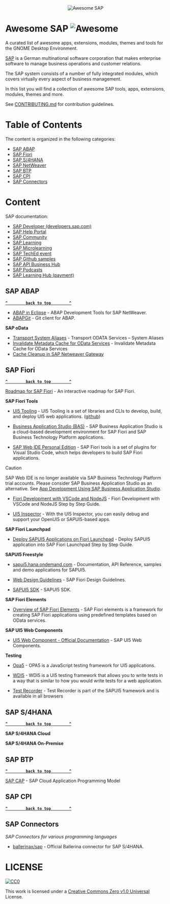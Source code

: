 <div align="center">
    <img src="https://raw.githubusercontent.com/salvatorelaspata/awesome-sap/main/img/header.jpeg" alt="Awesome SAP">
</div>

# Awesome SAP ![Awesome](https://awesome.re/badge.svg)

A curated list of awesome apps, extensions, modules, themes and tools for the GNOME Desktop Environment.

[SAP](https://www.sap.com) is a German multinational software corporation that makes enterprise software to manage business operations and customer relations.

The SAP system consists of a number of fully integrated modules, which covers virtually every aspect of business management.

In this list you will find a collection of awesome SAP tools, apps, extensions, modules, themes and more.

See [CONTRIBUTING.md](CONTRIBUTING.md) for contribution guidelines.

# Table of Contents

The content is organized in the following categories:

- [SAP ABAP](#sap-abap)
- [SAP Fiori](#sap-fiori)
- [SAP S/4HANA](#sap-s4hana)
- [SAP NetWeaver](#sap-netweaver)
- [SAP BTP](#sap-btp)
- [SAP CPI](#sap-cpi)
- [SAP Connectors](#sap-connectors)

# Content

SAP documentation:
- [SAP Developer (developers.sap.com)](https://developers.sap.com/?original_fqdn=developer.sap.com)
- [SAP Help Portal](https://help.sap.com/viewer/index)
- [SAP Community](https://community.sap.com/)
- [SAP Learning](https://learning.sap.com/)
- [SAP Microlearning](https://microlearning.opensap.com/)
- [SAP TechEd event](https://www.sap.com/events/teched.html)
- [SAP Github samples](https://github.com/SAP-samples)
- [SAP API Business Hub](https://api.sap.com/)
- [SAP Podcasts](https://podcast.opensap.info/)
- [SAP Learning Hub (payment)](https://www.sap.com/training-certification/learning-hub.html)

## SAP ABAP

**[`^        back to top        ^`](#table-of-contents)**

- [ABAP in Eclipse](https://tools.hana.ondemand.com/#abap) - ABAP Development Tools for SAP NetWeaver.
- [ABAPGit](https://abapgit.org/) - Git client for ABAP.

**SAP oData**

- [Transport System Aliases](https://community.sap.com/t5/technology-blogs-by-members/transport-odata-services-system-aliases/ba-p/13461447) - Transport ODATA Services – System Aliases
- [Invalidate Metadata Cache for OData Services](https://community.sap.com/t5/technology-blogs-by-members/invalidate-metadata-cache-for-odata-services/ba-p/13446100) - Invalidate Metadata Cache for OData Services
- [Cache Cleanup in SAP Netweaver Gateway](https://community.sap.com/t5/technology-blogs-by-members/cache-cleanup-in-sap-netweaver-gateway/ba-p/13362971)


## SAP Fiori

**[`^        back to top        ^`](#table-of-contents)**

[ Roadmap for SAP Fiori](https://storyboard.cfapps.eu10.hana.ondemand.com/#/story/23ec6f30-26b1-483b-9171-a53bd85bb2e2) - An interactive roadmap for SAP Fiori.

**SAP Fiori Tools**

- [UI5 Tooling](https://sap.github.io/ui5-tooling/) - UI5 Tooling is a set of libraries and CLIs to develop, build, and deploy UI5 web applications. ([github](https://github.com/SAP/ui5-tooling))

- [Business Application Studio (BAS)](https://pages.community.sap.com/topics/business-application-studio) - SAP Business Application Studio is a cloud-based development environment for SAP Fiori and SAP Business Technology Platform applications.

- [SAP Web IDE Personal Edition](https://help.sap.com/docs/help/825270ffffe74d9f988a0f0066ad59f0/5b8bca3147ee4dfd99be8aaf6bd4f421.html) - SAP Fiori tools is a set of plugins for Visual Studio Code, which helps developers to build SAP Fiori applications.
> [!CAUTION] 
> SAP Web IDE is no longer available via SAP Business Technology Platform trial accounts. Please consider SAP Business Application Studio as an alternative. See [App Development Using SAP Business Application Studio](app-development-using-sap-business-application-studio-6bbad66.md).

- [Fiori Development with VSCode and NodeJS](https://community.sap.com/t5/technology-blogs-by-members/fiori-development-with-vscode-and-nodejs/ba-p/13559117) - Fiori Development with VSCode and NodeJS Step by Step Guide.

- [UI5 Inspector](https://sap.github.io/ui5-inspector/) - With the UI5 Inspector, you can easily debug and support your OpenUI5 or SAPUI5-based apps.

**SAP Fiori Launchpad**

- [Deploy SAPUI5 Applications on Fiori Launchpad](https://community.sap.com/t5/technology-blogs-by-members/deploy-sapui5-application-into-sap-fiori-launchpad/ba-p/13566643) - Deploy SAPUI5 application into SAP Fiori Launchpad Step by Step Guide.


**SAPUI5 Freestyle**

- [sapui5.hana.ondemand.com](https://sapui5.hana.ondemand.com/) - Documentation, API Reference, samples and demo applications for SAPUI5.

- [Web Design Guidelines](https://experience.sap.com/fiori-design-web/) - SAP Fiori Design Guidelines.

- [SAPUI5 SDK](https://tools.hana.ondemand.com/#sapui5) - SAPUI5 SDK.

**SAP Fiori Elements**

- [Overview of SAP Fiori Elements](https://experience.sap.com/fiori-design-web/smart-templates/) - SAP Fiori elements is a framework for creating SAP Fiori applications using predefined templates based on OData services.

**SAP UI5 Web Components**

- [UI5 Web Component - Official Documentation](https://sap.github.io/ui5-webcomponents/) - SAP UI5 Web Components.

**Testing**

- [Opa5](https://sap.github.io/ui5-tooling/pages/Opa5/) - OPA5 is a JavaScript testing framework for UI5 applications.

- [WDI5](https://ui5-community.github.io/wdi5/#/) - WDI5 is a UI5 testing framework that allows you to write tests in a way that is similar to how you would write tests for a web application.

- [Test Recorder](https://sapui5.hana.ondemand.com/sdk/#/topic/2535ef9272064cb6bd6b44e5402d531d) - Test Recorder is part of the SAPUI5 framework and is available in all browsers

## SAP S/4HANA

**[`^        back to top        ^`](#table-of-contents)**

**SAP S/4HANA Cloud**

**SAP S/4HANA On-Premise**

## SAP BTP

**[`^        back to top        ^`](#table-of-contents)**

[SAP CAP](https://cap.cloud.sap/docs/) - SAP Cloud Application Programming Model

## SAP CPI

**[`^        back to top        ^`](#table-of-contents)**

## SAP Connectors

*SAP Connectors for various programming languages*
- [ballerinax/sap](https://github.com/ballerina-platform/module-ballerinax-sap) - Official Ballerina connector for SAP S/4HANA.

# LICENSE

[![CC0](https://licensebuttons.net/l/zero/1.0/88x31.png)](https://creativecommons.org/publicdomain/zero/1.0/)

This work is licensed under a [Creative Commons Zero v1.0 Universal](https://creativecommons.org/publicdomain/zero/1.0/) License.
